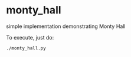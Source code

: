 # monty_hall
simple implementation demonstrating Monty Hall

To execute, just do:
```bash
./monty_hall.py
```
